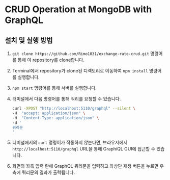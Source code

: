 # CRUD Operation at MongoDB with GraphQL

## 설치 및 실행 방법

1. `git clone https://github.com/Rimo1031/exchange-rate-crud.git` 명령어를 통해 이 repository를 clone합니다.
2. Terminal에서 repository가 clone된 디렉토리로 이동하여 `npm install` 명령어를 실행합니다.
3. `npm start` 명령어를 통해 서버를 실행합니다.
4. 터미널에서 다음 명령어를 통해 쿼리를 요청할 수 있습니다.

    ```bash
    curl -XPOST "http://localhost:5110/graphql" --silent \
    -H  "accept: application/json" \
    -H  "Content-Type: application/json" \
    -d '
    쿼리문
    '
    ```

5. 터미널에서의 `curl` 명령어가 작동하지 않는다면, 브라우저에서 `http://localhost:5110/graphql` URL을 통해 GraphiQL GUI에 접근할 수 있습니다.
6. 화면의 좌측 입력 란에 GraphQL 쿼리문을 입력하고 좌상단 재생 버튼을 누르면 우측에 쿼리문의 결과가 출력됩니다.
